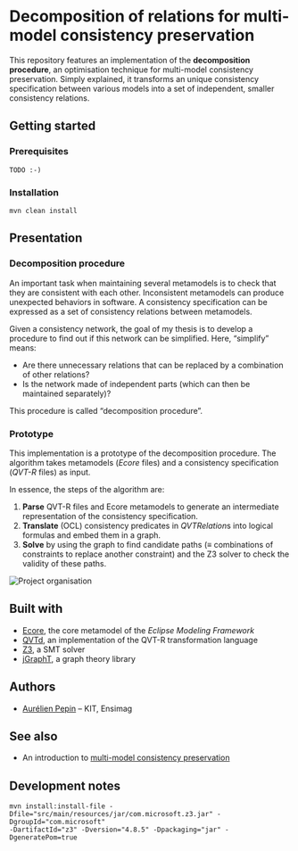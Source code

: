 # Decomposition of relations for multi-model consistency preservation

This repository features an implementation of the **decomposition procedure**, an optimisation technique for multi-model consistency preservation. Simply explained, it transforms an unique consistency specification between various models into a set of independent, smaller consistency relations.

## Getting started

### Prerequisites

```
TODO :-)
```

### Installation

```
mvn clean install
```

## Presentation

### Decomposition procedure

An important task when maintaining several metamodels is to check that they are consistent with each other. Inconsistent metamodels can produce unexpected behaviors in software.
A consistency specification can be expressed as a set of consistency relations between metamodels.

Given a consistency network, the goal of my thesis is to develop a procedure to find out if this network can be simplified. Here, “simplify” means:

* Are there unnecessary relations that can be replaced by a combination of other relations?
* Is the network made of independent parts (which can then be maintained separately)?

This procedure is called “decomposition procedure”.

### Prototype

This implementation is a prototype of the decomposition procedure. The algorithm takes metamodels (*Ecore* files) and a consistency specification (*QVT-R* files) as input.

In essence, the steps of the algorithm are:

1. **Parse** QVT-R files and Ecore metamodels to generate an intermediate representation of the consistency specification.
2. **Translate** (OCL) consistency predicates in *QVTRelation*s into logical formulas and embed them in a graph.
3. **Solve** by using the graph to find candidate paths (≡ combinations of constraints to replace another constraint) and the Z3 solver to check the validity of these paths.

![Project organisation](https://raw.githubusercontent.com/aurelienpepin/KIT_ConsistencyPreservation_Decomposition/feature/cleancode/organisation.png?token=ABYBLDRPOF7RHHY37NRD6Y25QSBJA)

## Built with

* [Ecore](https://wiki.eclipse.org/Ecore), the core metamodel of the *Eclipse Modeling Framework*
* [QVTd](https://wiki.eclipse.org/MMT/QVT_Declarative_(QVTd)), an implementation of the QVT-R transformation language
* [Z3](https://github.com/Z3Prover/z3/wiki), a SMT solver
* [jGraphT](https://jgrapht.org/), a graph theory library 

## Authors

* [Aurélien Pepin](https:///github.com/aurelienpepin) – KIT, Ensimag

## See also

* An introduction to [multi-model consistency preservation](https://sdqweb.ipd.kit.edu/publications/pdfs/klare2018docsym.pdf)

## Development notes

```
mvn install:install-file -Dfile="src/main/resources/jar/com.microsoft.z3.jar" -DgroupId="com.microsoft"
-DartifactId="z3" -Dversion="4.8.5" -Dpackaging="jar" -DgeneratePom=true
```
